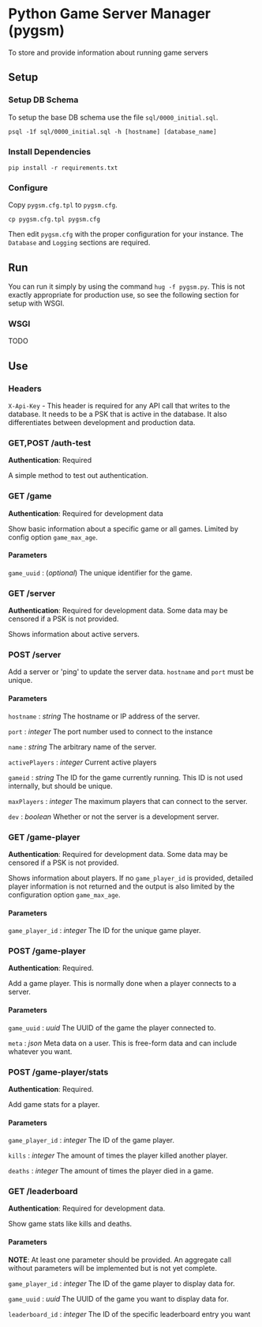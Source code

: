 # Python Game Server Manager (pygsm)

To store and provide information about running game servers

## Setup

### Setup DB Schema

To setup the base DB schema use the file `sql/0000_initial.sql`.

```
psql -1f sql/0000_initial.sql -h [hostname] [database_name]
````

### Install Dependencies 

`pip install -r requirements.txt`

### Configure

Copy `pygsm.cfg.tpl` to `pygsm.cfg`.  

```
cp pygsm.cfg.tpl pygsm.cfg
```

Then edit `pygsm.cfg` with the proper configuration for your instance.  The `Database` and `Logging` sections are required.

## Run

You can run it simply by using the command `hug -f pygsm.py`.  This is not exactly appropriate for production use, so see the following section for setup with WSGI.

### WSGI 

TODO

## Use

### Headers

`X-Api-Key` - This header is required for any API call that writes to the database.  It needs to be a PSK that is active in the database.  It also differentiates between development and production data.

### GET,POST /auth-test

**Authentication**: Required

A simple method to test out authentication.

### GET /game

**Authentication**: Required for development data

Show basic information about a specific game or all games. Limited by config option `game_max_age`.

#### Parameters

`game_uuid` 
: (*optional*) The unique identifier for the game.

### GET /server

**Authentication**: Required for development data. Some data may be censored if a PSK is not provided.

Shows information about active servers.

### POST /server

Add a server or 'ping' to update the server data.  `hostname` and `port` must be unique.

#### Parameters

`hostname`
: *string* The hostname or IP address of the server.

`port`
: *integer* The port number used to connect to the instance

`name`
: *string* The arbitrary name of the server.

`activePlayers`
: *integer* Current active players

`gameid`
: *string* The ID for the game currently running.  This ID is not used internally, but should be unique.

`maxPlayers`
: *integer* The maximum players that can connect to the server.

`dev`
: *boolean* Whether or not the server is a development server.

### GET /game-player

**Authentication**: Required for development data. Some data may be censored if a PSK is not provided.

Shows information about players.  If no `game_player_id` is provided, detailed player information is not returned and the output is also limited by the configuration option `game_max_age`.

#### Parameters

`game_player_id`
: *integer* The ID for the unique game player.

### POST /game-player

**Authentication**: Required.

Add a game player.  This is normally done when a player connects to a server.

#### Parameters

`game_uuid`
: *uuid* The UUID of the game the player connected to.

`meta`
: *json* Meta data on a user.  This is free-form data and can include whatever you want.

### POST /game-player/stats

**Authentication**: Required.

Add game stats for a player.

#### Parameters

`game_player_id`
: *integer* The ID of the game player.

`kills`
: *integer* The amount of times the player killed another player.

`deaths`
: *integer* The amount of times the player died in a game.

### GET /leaderboard

**Authentication**: Required for development data. 

Show game stats like kills and deaths.

#### Parameters

**NOTE**: At least one parameter should be provided.  An aggregate call without parameters will be implemented but is not yet complete.

`game_player_id`
: *integer* The ID of the game player to display data for.

`game_uuid`
: *uuid* The UUID of the game you want to display data for.

`leaderboard_id`
: *integer* The ID of the specific leaderboard entry you want